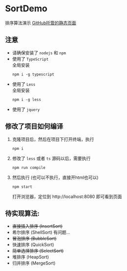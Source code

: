 # SortDemo

排序算法演示
[GitHub托管的静态页面](https://lollipopnougat.github.io/InsertSortDemo/)




## 注意

* 请确保安装了 `nodejs` 和 `npm`
* 使用了 `TypeScript`<br>
  全局安装
  ```
  npm i -g typescript
  ```
* 使用了 `Less`<br>
  全局安装
  ```
  npm i -g less
  ```
* 使用了 `jquery`


## 修改了项目如何编译

1. 克隆项目后，然后在项目下打开终端，执行
    ```
    npm i
    ```

2. 修改了 `less` 或者 `ts` 源码以后，需要执行
    ```
    npm run compile
    ```

3. 然后执行 (也可以不执行，直接开html也可以)
    ```
    npm start
    ```
    打开浏览器，定位到 http://localhost:8080 即可看到页面


## 待实现算法:

* <del>直接插入排序 (InsertSort)</del>
* 希尔排序 (ShellSort) 有问题...
* <del>冒泡排序 (BubbleSort)</del>
* 快速排序 (QuickSort)
* <del>简单选择排序 (SelectSort)</del>
* 堆排序 (HeapSort)
* 归并排序 (MergeSort)

